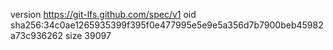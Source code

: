 version https://git-lfs.github.com/spec/v1
oid sha256:34c0ae1265935399f395f0e477995e5e9e5a356d7b7900beb45982a73c936262
size 39097
